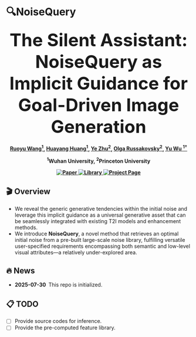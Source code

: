 # 🔍NoiseQuery

<p align="center"> 
  <a href="https://github.com/wangruoyu02/NoiseQuery" style="text-decoration: none"><font size="+4"><strong>The Silent Assistant: NoiseQuery as Implicit Guidance for Goal-Driven Image Generation</strong></font></a> 
</p> 

<h4 align="center">

[Ruoyu Wang<sup>1</sup>](https://scholar.google.com/citations?user=FAoOk1wAAAAJ&hl=zh-CN), [Huayang Huang<sup>1</sup>](https://scholar.google.com/citations?user=tSi70XkAAAAJ&hl=zh-CN), [Ye Zhu<sup>2</sup>](https://l-yezhu.github.io/), [Olga Russakovsky<sup>2</sup>](https://www.cs.princeton.edu/~olgarus/), [Yu Wu <sup>1†</sup>](https://yu-wu.net/)

<sup>1</sup>Wuhan University, <sup>2</sup>Princeton University


<p align="center">
  <a href="https://arxiv.org/abs/2412.05101">
    <img src="https://img.shields.io/badge/Paper-arXiv%3A2412.05101-B31B1B?logo=arxiv" alt="Paper">
  </a>
  <a href="">
    <img src="https://img.shields.io/badge/Dataset-HuggingFace-orange?logo=huggingface" alt="Library">
  </a>
  <a href="https://github.com/wangruoyu02/NoiseQuery">
    <img src="https://img.shields.io/badge/Project&nbsp;Page-Website-lightgrey?logo=googlechrome" alt="Project Page">
  </a>
</p>




 ## 🎬 Overview
 
- We reveal the generic generative tendencies within the initial noise and leverage this implicit guidance as a universal generative asset that can be seamlessly integrated with existing T2I models and enhancement methods.
- We introduce **NoiseQuery**, a novel method that retrieves an optimal initial noise from a pre-built large-scale noise library, fulfilling versatile user-specified requirements encompassing both semantic and low-level visual attributes—a relatively under-explored area.
  
## 🔥 News

- **2025-07-30** This repo is initialized.

## 📋 TODO

- [ ] Provide source codes for inference.
- [ ] Provide the pre-computed feature library.
